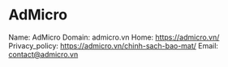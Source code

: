 
# AdMicro

Name: AdMicro
Domain: admicro.vn
Home: https://admicro.vn/
Privacy_policy: https://admicro.vn/chinh-sach-bao-mat/
Email: contact@admicro.vn
